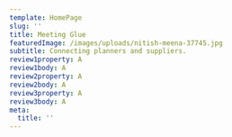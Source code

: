 ```yaml
---
template: HomePage
slug: ''
title: Meeting Glue
featuredImage: /images/uploads/nitish-meena-37745.jpg
subtitle: Connecting planners and suppliers.
review1property: A
review1body: A
review2property: A
review2body: A
review3property: A
review3body: A
meta:
  title: ''
---
```

